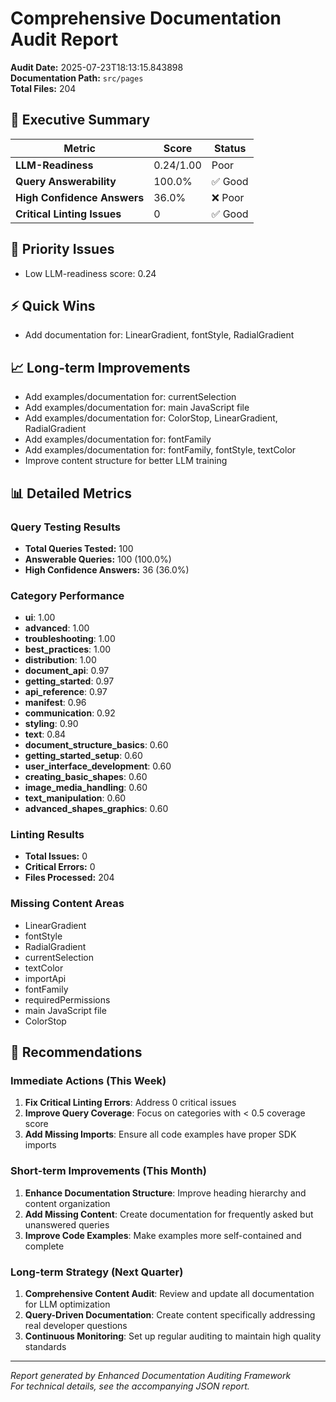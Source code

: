 # Comprehensive Documentation Audit Report

**Audit Date:** 2025-07-23T18:13:15.843898  
**Documentation Path:** `src/pages`  
**Total Files:** 204

## 🎯 Executive Summary

| Metric | Score | Status |
|--------|-------|---------|
| **LLM-Readiness** | 0.24/1.00 | Poor |
| **Query Answerability** | 100.0% | ✅ Good |
| **High Confidence Answers** | 36.0% | ❌ Poor |
| **Critical Linting Issues** | 0 | ✅ Good |

## 🚨 Priority Issues

- Low LLM-readiness score: 0.24


## ⚡ Quick Wins

- Add documentation for: LinearGradient, fontStyle, RadialGradient


## 📈 Long-term Improvements

- Add examples/documentation for: currentSelection
- Add examples/documentation for: main JavaScript file
- Add examples/documentation for: ColorStop, LinearGradient, RadialGradient
- Add examples/documentation for: fontFamily
- Add examples/documentation for: fontFamily, fontStyle, textColor
- Improve content structure for better LLM training


## 📊 Detailed Metrics

### Query Testing Results
- **Total Queries Tested:** 100
- **Answerable Queries:** 100 (100.0%)
- **High Confidence Answers:** 36 (36.0%)

### Category Performance
- **ui**: 1.00
- **advanced**: 1.00
- **troubleshooting**: 1.00
- **best_practices**: 1.00
- **distribution**: 1.00
- **document_api**: 0.97
- **getting_started**: 0.97
- **api_reference**: 0.97
- **manifest**: 0.96
- **communication**: 0.92
- **styling**: 0.90
- **text**: 0.84
- **document_structure_basics**: 0.60
- **getting_started_setup**: 0.60
- **user_interface_development**: 0.60
- **creating_basic_shapes**: 0.60
- **image_media_handling**: 0.60
- **text_manipulation**: 0.60
- **advanced_shapes_graphics**: 0.60


### Linting Results
- **Total Issues:** 0
- **Critical Errors:** 0
- **Files Processed:** 204

### Missing Content Areas
- LinearGradient
- fontStyle
- RadialGradient
- currentSelection
- textColor
- importApi
- fontFamily
- requiredPermissions
- main JavaScript file
- ColorStop


## 🔧 Recommendations

### Immediate Actions (This Week)
1. **Fix Critical Linting Errors**: Address 0 critical issues
2. **Improve Query Coverage**: Focus on categories with < 0.5 coverage score
3. **Add Missing Imports**: Ensure all code examples have proper SDK imports

### Short-term Improvements (This Month)
1. **Enhance Documentation Structure**: Improve heading hierarchy and content organization
2. **Add Missing Content**: Create documentation for frequently asked but unanswered queries
3. **Improve Code Examples**: Make examples more self-contained and complete

### Long-term Strategy (Next Quarter)
1. **Comprehensive Content Audit**: Review and update all documentation for LLM optimization
2. **Query-Driven Documentation**: Create content specifically addressing real developer questions
3. **Continuous Monitoring**: Set up regular auditing to maintain high quality standards

---

*Report generated by Enhanced Documentation Auditing Framework*  
*For technical details, see the accompanying JSON report.*
